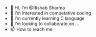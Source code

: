 - 👋 Hi, I’m @Rishab Sharma
- 👀 I’m interested in competative coding
- 🌱 I’m currently learning C language
- 💞️ I’m looking to collaborate on ...
- 📫 How to reach me 

<!---
RISHABSWAY/RISHABSWAY is a ✨ special ✨ repository because its `README.md` (this file) appears on your GitHub profile.
You can click the Preview link to take a look at your changes.
--->

